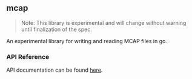## mcap

> Note: This library is experimental and will change without warning until
> finalization of the spec.

An experimental library for writing and reading MCAP files in go.

### API Reference

API documentation can be found [here](https://pkg.go.dev/github.com/foxglove/mcap/go/mcap).
